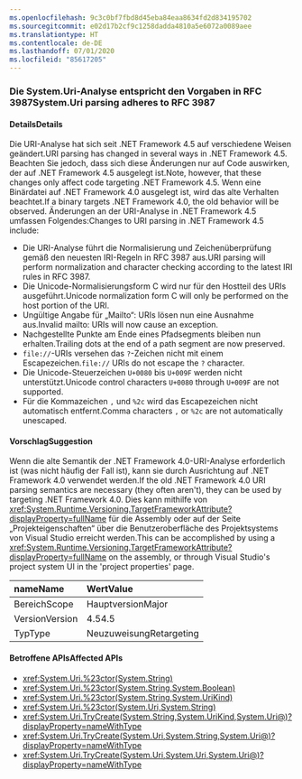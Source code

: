```yaml
---
ms.openlocfilehash: 9c3c0bf7fbd8d45eba84eaa8634fd2d834195702
ms.sourcegitcommit: e02d17b2cf9c1258dadda4810a5e6072a0089aee
ms.translationtype: HT
ms.contentlocale: de-DE
ms.lasthandoff: 07/01/2020
ms.locfileid: "85617205"
---
```

### <a name="systemuri-parsing-adheres-to-rfc-3987"></a><span data-ttu-id="7a0d6-101">Die System.Uri-Analyse entspricht den Vorgaben in RFC 3987</span><span class="sxs-lookup"><span data-stu-id="7a0d6-101">System.Uri parsing adheres to RFC 3987</span></span>

#### <a name="details"></a><span data-ttu-id="7a0d6-102">Details</span><span class="sxs-lookup"><span data-stu-id="7a0d6-102">Details</span></span>

<span data-ttu-id="7a0d6-103">Die URI-Analyse hat sich seit .NET Framework 4.5 auf verschiedene Weisen geändert.</span><span class="sxs-lookup"><span data-stu-id="7a0d6-103">URI parsing has changed in several ways in .NET Framework 4.5.</span></span> <span data-ttu-id="7a0d6-104">Beachten Sie jedoch, dass sich diese Änderungen nur auf Code auswirken, der auf .NET Framework 4.5 ausgelegt ist.</span><span class="sxs-lookup"><span data-stu-id="7a0d6-104">Note, however, that these changes only affect code targeting .NET Framework 4.5.</span></span> <span data-ttu-id="7a0d6-105">Wenn eine Binärdatei auf .NET Framework 4.0 ausgelegt ist, wird das alte Verhalten beachtet.</span><span class="sxs-lookup"><span data-stu-id="7a0d6-105">If a binary targets .NET Framework 4.0, the old behavior will be observed.</span></span> <span data-ttu-id="7a0d6-106">Änderungen an der URI-Analyse in .NET Framework 4.5 umfassen Folgendes:</span><span class="sxs-lookup"><span data-stu-id="7a0d6-106">Changes to URI parsing in .NET Framework 4.5 include:</span></span>

- <span data-ttu-id="7a0d6-107">Die URI-Analyse führt die Normalisierung und Zeichenüberprüfung gemäß den neuesten IRI-Regeln in RFC 3987 aus.</span><span class="sxs-lookup"><span data-stu-id="7a0d6-107">URI parsing will perform normalization and character checking according to the latest IRI rules in RFC 3987.</span></span>
- <span data-ttu-id="7a0d6-108">Die Unicode-Normalisierungsform C wird nur für den Hostteil des URIs ausgeführt.</span><span class="sxs-lookup"><span data-stu-id="7a0d6-108">Unicode normalization form C will only be performed on the host portion of the URI.</span></span>
- <span data-ttu-id="7a0d6-109">Ungültige Angabe für „Mailto“: URIs lösen nun eine Ausnahme aus.</span><span class="sxs-lookup"><span data-stu-id="7a0d6-109">Invalid mailto: URIs will now cause an exception.</span></span>
- <span data-ttu-id="7a0d6-110">Nachgestellte Punkte am Ende eines Pfadsegments bleiben nun erhalten.</span><span class="sxs-lookup"><span data-stu-id="7a0d6-110">Trailing dots at the end of a path segment are now preserved.</span></span>
- <span data-ttu-id="7a0d6-111">`file://`-URIs versehen das `?`-Zeichen nicht mit einem Escapezeichen.</span><span class="sxs-lookup"><span data-stu-id="7a0d6-111">`file://` URIs do not escape the `?` character.</span></span>
- <span data-ttu-id="7a0d6-112">Die Unicode-Steuerzeichen `U+0080` bis `U+009F` werden nicht unterstützt.</span><span class="sxs-lookup"><span data-stu-id="7a0d6-112">Unicode control characters `U+0080` through `U+009F` are not supported.</span></span>
- <span data-ttu-id="7a0d6-113">Für die Kommazeichen `,` und `%2c` wird das Escapezeichen nicht automatisch entfernt.</span><span class="sxs-lookup"><span data-stu-id="7a0d6-113">Comma characters `,` or `%2c` are not automatically unescaped.</span></span>

#### <a name="suggestion"></a><span data-ttu-id="7a0d6-114">Vorschlag</span><span class="sxs-lookup"><span data-stu-id="7a0d6-114">Suggestion</span></span>

<span data-ttu-id="7a0d6-115">Wenn die alte Semantik der .NET Framework 4.0-URI-Analyse erforderlich ist (was nicht häufig der Fall ist), kann sie durch Ausrichtung auf .NET Framework 4.0 verwendet werden.</span><span class="sxs-lookup"><span data-stu-id="7a0d6-115">If the old .NET Framework 4.0 URI parsing semantics are necessary (they often aren't), they can be used by targeting .NET Framework 4.0.</span></span> <span data-ttu-id="7a0d6-116">Dies kann mithilfe von <xref:System.Runtime.Versioning.TargetFrameworkAttribute?displayProperty=fullName> für die Assembly oder auf der Seite „Projekteigenschaften“ über die Benutzeroberfläche des Projektsystems von Visual Studio erreicht werden.</span><span class="sxs-lookup"><span data-stu-id="7a0d6-116">This can be accomplished by using a <xref:System.Runtime.Versioning.TargetFrameworkAttribute?displayProperty=fullName> on the assembly, or through Visual Studio's project system UI in the 'project properties' page.</span></span>

| <span data-ttu-id="7a0d6-117">name</span><span class="sxs-lookup"><span data-stu-id="7a0d6-117">Name</span></span>    | <span data-ttu-id="7a0d6-118">Wert</span><span class="sxs-lookup"><span data-stu-id="7a0d6-118">Value</span></span>       |
|:--------|:------------|
| <span data-ttu-id="7a0d6-119">Bereich</span><span class="sxs-lookup"><span data-stu-id="7a0d6-119">Scope</span></span>   | <span data-ttu-id="7a0d6-120">Hauptversion</span><span class="sxs-lookup"><span data-stu-id="7a0d6-120">Major</span></span>       |
| <span data-ttu-id="7a0d6-121">Version</span><span class="sxs-lookup"><span data-stu-id="7a0d6-121">Version</span></span> | <span data-ttu-id="7a0d6-122">4.5</span><span class="sxs-lookup"><span data-stu-id="7a0d6-122">4.5</span></span>         |
| <span data-ttu-id="7a0d6-123">Typ</span><span class="sxs-lookup"><span data-stu-id="7a0d6-123">Type</span></span>    | <span data-ttu-id="7a0d6-124">Neuzuweisung</span><span class="sxs-lookup"><span data-stu-id="7a0d6-124">Retargeting</span></span> |

#### <a name="affected-apis"></a><span data-ttu-id="7a0d6-125">Betroffene APIs</span><span class="sxs-lookup"><span data-stu-id="7a0d6-125">Affected APIs</span></span>

- <xref:System.Uri.%23ctor(System.String)>
- <xref:System.Uri.%23ctor(System.String,System.Boolean)>
- <xref:System.Uri.%23ctor(System.String,System.UriKind)>
- <xref:System.Uri.%23ctor(System.Uri,System.String)>
- <xref:System.Uri.TryCreate(System.String,System.UriKind,System.Uri@)?displayProperty=nameWithType>
- <xref:System.Uri.TryCreate(System.Uri,System.String,System.Uri@)?displayProperty=nameWithType>
- <xref:System.Uri.TryCreate(System.Uri,System.Uri,System.Uri@)?displayProperty=nameWithType>
